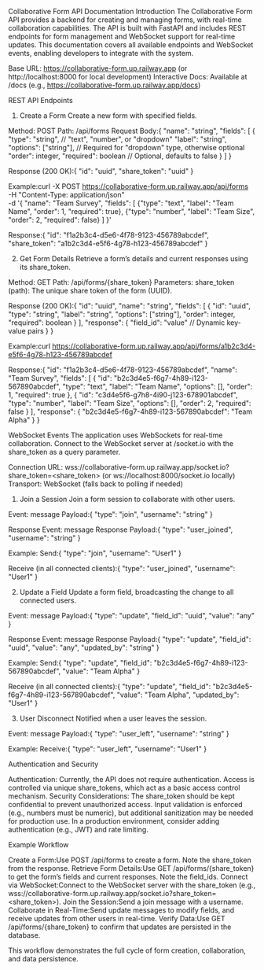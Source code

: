 Collaborative Form API Documentation
Introduction
The Collaborative Form API provides a backend for creating and managing forms, with real-time collaboration capabilities. The API is built with FastAPI and includes REST endpoints for form management and WebSocket support for real-time updates. This documentation covers all available endpoints and WebSocket events, enabling developers to integrate with the system.

Base URL: https://collaborative-form.up.railway.app (or http://localhost:8000 for local development)
Interactive Docs: Available at /docs (e.g., https://collaborative-form.up.railway.app/docs)

REST API Endpoints
1. Create a Form
Create a new form with specified fields.

Method: POST
Path: /api/forms
Request Body:{
  "name": "string",
  "fields": [
    {
      "type": "string", // "text", "number", or "dropdown"
      "label": "string",
      "options": ["string"], // Required for "dropdown" type, otherwise optional
      "order": integer,
      "required": boolean // Optional, defaults to false
    }
  ]
}


Response (200 OK):{
  "id": "uuid",
  "share_token": "uuid"
}


Example:curl -X POST https://collaborative-form.up.railway.app/api/forms \
  -H "Content-Type: application/json" \
  -d '{
    "name": "Team Survey",
    "fields": [
      {"type": "text", "label": "Team Name", "order": 1, "required": true},
      {"type": "number", "label": "Team Size", "order": 2, "required": false}
    ]
  }'

Response:{
  "id": "f1a2b3c4-d5e6-4f78-9123-456789abcdef",
  "share_token": "a1b2c3d4-e5f6-4g78-h123-456789abcdef"
}



2. Get Form Details
Retrieve a form’s details and current responses using its share_token.

Method: GET
Path: /api/forms/{share_token}
Parameters:
share_token (path): The unique share token of the form (UUID).


Response (200 OK):{
  "id": "uuid",
  "name": "string",
  "fields": [
    {
      "id": "uuid",
      "type": "string",
      "label": "string",
      "options": ["string"],
      "order": integer,
      "required": boolean
    }
  ],
  "response": {
    "field_id": "value" // Dynamic key-value pairs
  }
}


Example:curl https://collaborative-form.up.railway.app/api/forms/a1b2c3d4-e5f6-4g78-h123-456789abcdef

Response:{
  "id": "f1a2b3c4-d5e6-4f78-9123-456789abcdef",
  "name": "Team Survey",
  "fields": [
    {
      "id": "b2c3d4e5-f6g7-4h89-i123-567890abcdef",
      "type": "text",
      "label": "Team Name",
      "options": [],
      "order": 1,
      "required": true
    },
    {
      "id": "c3d4e5f6-g7h8-4i90-j123-678901abcdef",
      "type": "number",
      "label": "Team Size",
      "options": [],
      "order": 2,
      "required": false
    }
  ],
  "response": {
    "b2c3d4e5-f6g7-4h89-i123-567890abcdef": "Team Alpha"
  }
}



WebSocket Events
The application uses WebSockets for real-time collaboration. Connect to the WebSocket server at /socket.io with the share_token as a query parameter.

Connection URL: wss://collaborative-form.up.railway.app/socket.io?share_token=<share_token> (or ws://localhost:8000/socket.io locally)
Transport: WebSocket (falls back to polling if needed)

1. Join a Session
Join a form session to collaborate with other users.

Event: message
Payload:{
  "type": "join",
  "username": "string"
}


Response Event: message
Response Payload:{
  "type": "user_joined",
  "username": "string"
}


Example:
Send:{
  "type": "join",
  "username": "User1"
}


Receive (in all connected clients):{
  "type": "user_joined",
  "username": "User1"
}





2. Update a Field
Update a form field, broadcasting the change to all connected users.

Event: message
Payload:{
  "type": "update",
  "field_id": "uuid",
  "value": "any"
}


Response Event: message
Response Payload:{
  "type": "update",
  "field_id": "uuid",
  "value": "any",
  "updated_by": "string"
}


Example:
Send:{
  "type": "update",
  "field_id": "b2c3d4e5-f6g7-4h89-i123-567890abcdef",
  "value": "Team Alpha"
}


Receive (in all connected clients):{
  "type": "update",
  "field_id": "b2c3d4e5-f6g7-4h89-i123-567890abcdef",
  "value": "Team Alpha",
  "updated_by": "User1"
}





3. User Disconnect
Notified when a user leaves the session.

Event: message
Payload:{
  "type": "user_left",
  "username": "string"
}


Example:
Receive:{
  "type": "user_left",
  "username": "User1"
}





Authentication and Security

Authentication: Currently, the API does not require authentication. Access is controlled via unique share_tokens, which act as a basic access control mechanism.
Security Considerations:
The share_token should be kept confidential to prevent unauthorized access.
Input validation is enforced (e.g., numbers must be numeric), but additional sanitization may be needed for production use.
In a production environment, consider adding authentication (e.g., JWT) and rate limiting.



Example Workflow

Create a Form:Use POST /api/forms to create a form. Note the share_token from the response.
Retrieve Form Details:Use GET /api/forms/{share_token} to get the form’s fields and current responses. Note the field_ids.
Connect via WebSocket:Connect to the WebSocket server with the share_token (e.g., wss://collaborative-form.up.railway.app/socket.io?share_token=<share_token>).
Join the Session:Send a join message with a username.
Collaborate in Real-Time:Send update messages to modify fields, and receive updates from other users in real-time.
Verify Data:Use GET /api/forms/{share_token} to confirm that updates are persisted in the database.

This workflow demonstrates the full cycle of form creation, collaboration, and data persistence.

